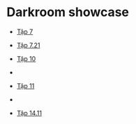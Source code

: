 # Darkroom showcase

- [Tập 7](/tap-7.html)
  
- [Tập 7.21](/tap-7.21.html)

- [Tập 10](/tap-10.html)
- 
- [Tập 11](/tap-11.html)
- 
- [Tập 14.11](/tap-14.11.html)